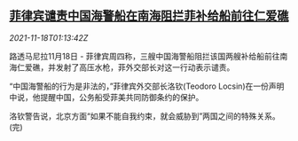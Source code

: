 <!--1637199062000-->
[菲律宾谴责中国海警船在南海阻拦菲补给船前往仁爱礁](https://cn.reuters.com/article/ph-fm-locsin-chinacoast-guard-1118-idCNKBS2I3037)
------

<div><i>2021-11-18T01:13:42Z</i></div><p>路透马尼拉11月18日 - 菲律宾周四称，三艘中国海警船阻拦该国两艘补给船前往南海仁爱礁，并发射了高压水枪，菲外交部长对这一行动表示谴责。</p><p>“中国海警船的行为是非法的，”菲律宾外交部长洛钦(Teodoro Locsin)在一份声明中说，他提醒中国，公务船受菲美共同防御条约的保护。</p><p>洛钦警告说，北京方面“如果不能自我约束，就会威胁到”两国之间的特殊关系。(完)</p>

